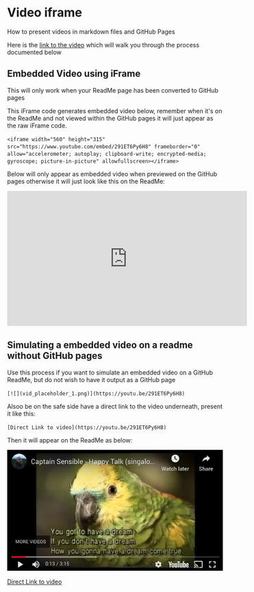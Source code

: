 # Video iframe
How to present videos in markdown files and GitHub Pages

Here is the [link to the video]() which will walk you through the process documented below

## Embedded Video using iFrame 

This will only work when your ReadMe page has been converted to GitHub pages

This iFrame code generates embedded video below, remember when it's on the ReadMe and not viewed within the GitHub pages it will just appear as the raw iFrame code.

`<iframe width="560" height="315" src="https://www.youtube.com/embed/291ET6Py6H8" frameborder="0" allow="accelerometer; autoplay; clipboard-write; encrypted-media; gyroscope; picture-in-picture" allowfullscreen></iframe>`

Below will only appear as embedded video when previewed on the GitHub pages otherwise it will just look like this on the ReadMe:

<iframe width="560" height="315" src="https://www.youtube.com/embed/291ET6Py6H8" frameborder="0" allow="accelerometer; autoplay; clipboard-write; encrypted-media; gyroscope; picture-in-picture" allowfullscreen></iframe>


## Simulating a embedded video on a readme without GitHub pages

Use this process if you want to simulate an embedded video on a GitHub ReadMe, but do not wish to have it output as a GitHub page

`[![](vid_placeholder_1.png)](https://youtu.be/291ET6Py6H8)`

Alsoo be on the safe side have a direct link to the video underneath, present it like this:

`[Direct Link to video](https://youtu.be/291ET6Py6H8)`

Then it will appear on the ReadMe as below:

[![](vid_placeholder_1.png)](https://youtu.be/291ET6Py6H8)

[Direct Link to video](https://youtu.be/291ET6Py6H8)
